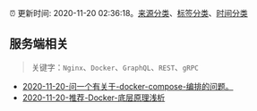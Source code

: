:alarm_clock: 更新时间: 2020-11-20 02:36:18。[来源分类](../README.md)、[标签分类](../TAGS.md)、[时间分类](../TIMELINE.md)

## 服务端相关


> 关键字：`Nginx`、`Docker`、`GraphQL`、`REST`、`gRPC`



- [2020-11-20-问一个有关于-docker-compose-编排的问题。](https://www.v2ex.com/t/727431) 
- [2020-11-20-推荐-Docker-底层原理浅析](https://toutiao.io/k/nvbge2t) 